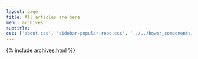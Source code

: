 ```yaml
---
layout: page
title: All articles are here
menu: archives
subtitle:   
css: ['about.css', 'sidebar-popular-repo.css', '../../bower_components/flag-icon-css/css/flag-icon.min.css']
---
```


{% include archives.html %}